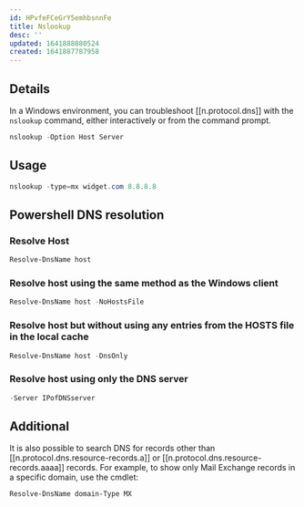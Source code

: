 ```yaml
---
id: HPvfeFCeGrY5emhbsnnFe
title: Nslookup
desc: ''
updated: 1641888080524
created: 1641887787958
---
```



## Details

In a Windows environment, you can troubleshoot [[n.protocol.dns]] with the `nslookup` command, either interactively or from the command prompt.

```powershell
nslookup -Option Host Server
```

## Usage

```powershell
nslookup -type=mx widget.com 8.8.8.8
```

## Powershell DNS resolution

### Resolve Host

```powershell
Resolve-DnsName host
```

### Resolve host using the same method as the Windows client

```powershell
Resolve-DnsName host -NoHostsFile
```

### Resolve host but without using any entries from the HOSTS file in the local cache

```powershell
Resolve-DnsName host -DnsOnly
```

### Resolve host using only the DNS server 

```powershell
-Server IPofDNSserver
```

## Additional

It is also possible to search DNS for records other than [[n.protocol.dns.resource-records.a]] or [[n.protocol.dns.resource-records.aaaa]] records. For example, to show only Mail Exchange records in a specific domain, use the cmdlet:

```powershell
Resolve-DnsName domain-Type MX
```


